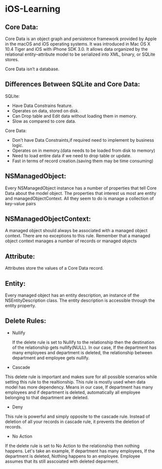 # iOS-Learning

## Core Data:

Core Data is an object graph and persistence framework provided by Apple in the macOS and 
iOS operating systems. It was introduced in Mac OS X 10.4 Tiger and iOS with iPhone SDK 
3.0. It allows data organized by the relational entity–attribute model to be serialized 
into XML, binary, or SQLite stores.

Core Data isn’t a database.

## Differences Between SQLite and Core Data:

SQLite:

* Have Data Constrains feature.
* Operates on data, stored on disk.
* Can Drop table and Edit data without loading them in memory.
* Slow as compared to core data.

Core Data:

* Don’t have Data Constraints,if required need to implement by business logic.
* Operates on in memory.(data needs to be loaded from disk to memory)
* Need to load entire data if we need to drop table or update.
* Fast in terms of record creation.(saving them may be time consuming)


## NSManagedObject:

Every NSManagedObject instance has a number of properties that tell Core Data about the 
model object. The properties that interest us most are entity and managedObjectContext.
All they seem to do is manage a collection of key-value pairs

## NSManagedObjectContext:

A managed object should always be associated with a managed object context. There are no 
exceptions to this rule. Remember that a managed object context manages a number of records 
or managed objects

## Attribute:

Attributes store the values of a Core Data record.

## Entity:

Every managed object has an entity description, an instance of the NSEntityDescription 
class. The entity description is accessible through the entity property.


## Delete Rules:

- Nullify
  
  If the delete rule is set to Nullify to the relationship then the destination of the 
  relationship gets nullify(NULL). In our case, If the department has many employees and 
  department is deleted, the relationship between department and employee gets nullify.
  
- Cascade

This delete rule is important and makes sure for all possible scenarios while setting this 
rule to the realtionship. This rule is mostly used when data model has more dependency. 
Means in our case, If department has many employees and if department is deleted, 
automatically all employee belonging to that department are deleted.
 
- Deny

This rule is powerful and simply opposite to the cascade rule. Instead of deletion of all 
your records in cascade rule, it prevents the deletion of records.

- No Action

If the delete rule is set to No Action to the relationship then nothing happens. Let's take 
an example, If department has many employees, If the department is deleted, Nothing happens 
to an employee. Employee assumes that its still asscoiated with deleted deparment.

